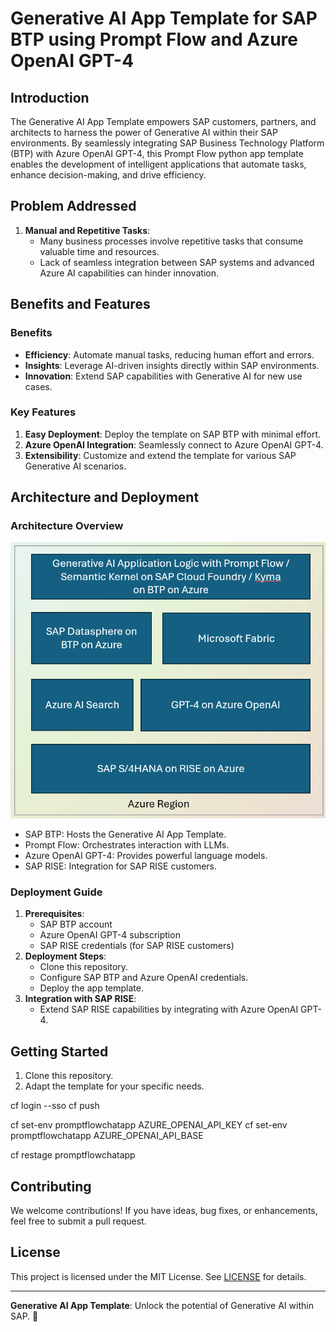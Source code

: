 # Generative AI App Template for SAP BTP using Prompt Flow and Azure OpenAI GPT-4

## Introduction
The Generative AI App Template empowers SAP customers, partners, and architects to harness the power of Generative AI within their SAP environments. By seamlessly integrating SAP Business Technology Platform (BTP) with Azure OpenAI GPT-4, this Prompt Flow python app template enables the development of intelligent applications that automate tasks, enhance decision-making, and drive efficiency.

## Problem Addressed
1. **Manual and Repetitive Tasks**:
   - Many business processes involve repetitive tasks that consume valuable time and resources.
   - Lack of seamless integration between SAP systems and advanced Azure AI capabilities can hinder innovation.

## Benefits and Features
### Benefits
- **Efficiency**: Automate manual tasks, reducing human effort and errors.
- **Insights**: Leverage AI-driven insights directly within SAP environments.
- **Innovation**: Extend SAP capabilities with Generative AI for new use cases.

### Key Features
1. **Easy Deployment**: Deploy the template on SAP BTP with minimal effort.
2. **Azure OpenAI Integration**: Seamlessly connect to Azure OpenAI GPT-4.
3. **Extensibility**: Customize and extend the template for various SAP Generative AI scenarios.

## Architecture and Deployment
### Architecture Overview
![Architecture Diagram](architecture.png)
- SAP BTP: Hosts the Generative AI App Template.
- Prompt Flow: Orchestrates interaction with LLMs.
- Azure OpenAI GPT-4: Provides powerful language models.
- SAP RISE: Integration for SAP RISE customers.

### Deployment Guide
1. **Prerequisites**:
   - SAP BTP account
   - Azure OpenAI GPT-4 subscription
   - SAP RISE credentials (for SAP RISE customers)
2. **Deployment Steps**:
   - Clone this repository.
   - Configure SAP BTP and Azure OpenAI credentials.
   - Deploy the app template.
3. **Integration with SAP RISE**:
   - Extend SAP RISE capabilities by integrating with Azure OpenAI GPT-4.

## Getting Started
1. Clone this repository.
2. Adapt the template for your specific needs.

cf login --sso
cf push

cf set-env promptflowchatapp AZURE_OPENAI_API_KEY <AOAI API Key>
cf set-env promptflowchatapp AZURE_OPENAI_API_BASE <AOAI API Base Endpoint>

cf restage promptflowchatapp

## Contributing
We welcome contributions! If you have ideas, bug fixes, or enhancements, feel free to submit a pull request.

## License
This project is licensed under the MIT License. See [LICENSE](LICENSE) for details.

---

**Generative AI App Template**: Unlock the potential of Generative AI within SAP. 🌟
